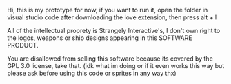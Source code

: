 Hi, this is my prototype for now, if you want to run it, open the folder in visual studio code after downloading the love extension, then press alt + l

All of the intellectual proprety is Strangely Interactive's, I don't own right to the logos, weapons or ship designs appearing in this SOFTWARE PRODUCT. 

You are disallowed from selling this software because its covered by the GPL 3.0 license, take that.
(idk what im doing or if it even works this way but please ask before using this code or sprites in any way thx)
